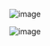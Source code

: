 
![image](https://github.com/user-attachments/assets/23c1a6dd-4e61-4b52-a625-97b4b21e57d6)

![image](https://github.com/user-attachments/assets/8a831a84-683a-42f3-b48c-34031284668e)

